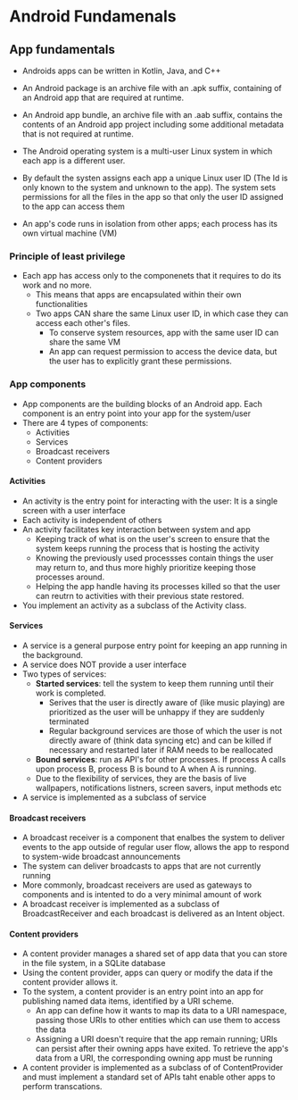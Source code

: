 # Android Fundamenals

## App fundamentals
- Androids apps can be written in Kotlin, Java, and C++
- An Android package is an archive file with an .apk suffix, containing of an Android app that are required at runtime.
- An Android app bundle, an archive file with an .aab suffix, contains the contents of an Android app project including some additional metadata that is not required at runtime.

- The Android operating system is a multi-user Linux system in which each app is a different user.
- By default the systen assigns each app a unique Linux user ID (The Id is only known to the system and unknown to the app). The system sets permissions for all the files in the app so that only the user ID assigned to the app can access them
- An app's code runs in isolation from other apps; each process has its own virtual machine (VM)

### Principle of least privilege
- Each app has access only to the componenets that it requires to do its work and no more.
  - This means that apps are encapsulated within their own functionalities
  - Two apps CAN share the same Linux user ID, in which case they can access each other's files.
    - To conserve system resources, app with the same user ID can share the same VM
    - An app can request permission to access the device data, but the user has to explicitly grant these permissions.

### App components
- App components are the building blocks of an Android app. Each component is an entry point into your app for the system/user
- There are 4 types of components:
  - Activities
  - Services
  - Broadcast receivers
  - Content providers

#### Activities
- An activity is the entry point for interacting with the user: It is a single screen with a user interface
- Each activity is independent of others
- An activity facilitates key interaction between system and app
  - Keeping track of what is on the user's screen to ensure that the system keeps running the process that is hosting the activity
  - Knowing the previously used processses contain things the user may return to, and thus more highly prioritize keeping those processes around.
  - Helping the app handle having its processes killed so that the user can reutrn to activities with their previous state restored.
- You implement an activity as a subclass of the Activity class. 

#### Services
- A service is a general purpose entry point for keeping an app running in the background.
- A service does NOT provide a user interface
- Two types of services: 
  - **Started services**: tell the system to keep them running until their work is completed. 
    - Serives that the user is directly aware of (like music playing) are prioritized as the user will be unhappy if they are suddenly terminated
    - Regular background services are those of which the user is not directly aware of (think data syncing etc) and can be killed if necessary and restarted later if RAM needs to be reallocated
  - **Bound services**: run as API's for other processes. If process A calls upon process B, process B is bound to A when A is running.
  - Due to the flexibility of services, they are the basis of live wallpapers, notifications listners, screen savers, input methods etc
- A service is implemented as a subclass of service

#### Broadcast receivers
- A broadcast receiver is a component that enalbes the system to deliver events to the app outside of regular user flow, allows the app to respond to system-wide broadcast announcements
- The system can deliver broadcasts to apps that are not currently running
- More commonly, broadcast receivers are used as gateways to components and is intented to do a very minimal amount of work
- A broadcast receiver is implemented as a subclass of BroadcastReceiver and each broadcast is delivered as an Intent object.

#### Content providers
- A content provider manages a shared set of app data that you can store in the file system, in a SQLite database
- Using the content provider, apps can query or modify the data if the content provider allows it.
- To the system, a content provider is an entry point into an app for publishing named data items, identified by a URI scheme.
  - An app can define how it wants to map its data to a URI namespace, passing those URIs to other entities which can use them to access the data
  - Assigning a URI doesn't require that the app remain running; URIs can persist after their owning apps have exited. To retrieve the app's data from a URI, the corresponding owning app must be running
- A content provider is implemented as a subclass of of ContentProvider and must implement a standard set of APIs taht enable other apps to perform transcations.


